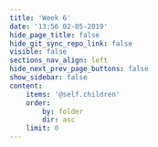```yaml
---
title: 'Week 6'
date: '13:56 02-05-2019'
hide_page_title: false
hide_git_sync_repo_link: false
visible: false
sections_nav_align: left
hide_next_prev_page_buttons: false
show_sidebar: false
content:
    items: '@self.children'
    order:
        by: folder
        dir: asc
    limit: 0  
---
```

